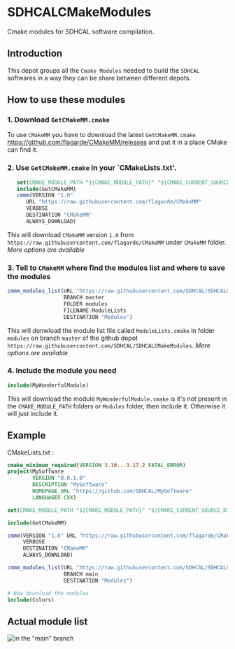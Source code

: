 # SDHCALCMakeModules 
Cmake modules for SDHCAL software compilation.

## Introduction 
This depot groups all the `Cmake Modules` needed to build the `SDHCAL` softwares in a way they can be share between different depots.

## How to use these modules

### 1. Download `GetCMakeMM.cmake`
To use `CMakeMM` you have to download the latest `GetCMakeMM.cmake` https://github.com/flagarde/CMakeMM/releases and put it in a place CMake can find it.
### 2. Use `GetCMakeMM.cmake` in your `CMakeLists.txt'.
 ```cmake
	set(CMAKE_MODULE_PATH "${CMAKE_MODULE_PATH}" "${CMAKE_CURRENT_SOURCE_DIR}/cmake")
	include(GetCMakeMM)
	cmmm(VERSION "1.0" 
       URL "https://raw.githubusercontent.com/flagarde/CMakeMM" 
       VERBOSE 
       DESTINATION "CMakeMM" 
       ALWAYS_DOWNLOAD)
 ```
 This will download `CMakeMM` version `1.0` from `https://raw.githubusercontent.com/flagarde/CMakeMM` under `CMakeMM` folder. *More options are available*
 ### 3. Tell to `CMakeMM` where find the modules list and where to save the modules
 ```cmake
 cmmm_modules_list(URL "https://raw.githubusercontent.com/SDHCAL/SDHCALCMakeModules" 
                   BRANCH master
                   FOLDER modules
                   FILENAME ModuleLists
                   DESTINATION "Modules")
 ```
 This will donwload the module list file called `ModuleLists.cmake` in folder `modules` on branch `master` of the github depot `https://raw.githubusercontent.com/SDHCAL/SDHCALCMakeModules`. 
 *More options are available*
 ### 4. Include the module you need
  ```cmake
  include(MyWonderfulModule)
  ```
  This will download the module `MyWonderfulModule.cmake` is it's not present in the `CMAKE_MODULE_PATH` folders or `Modules` folder, then include it. Otherwise it will just include it.
  
## Example
CMakeLists.txt :
```cmake
cmake_minimum_required(VERSION 3.10...3.17.2 FATAL_ERROR)
project(MySoftware 
        VERSION "0.0.1.0" 
        DESCRIPTION "MySoftware" 
        HOMEPAGE_URL "https://github.com/SDHCAL/MySoftware"
        LANGUAGES CXX)

set(CMAKE_MODULE_PATH "${CMAKE_MODULE_PATH}" "${CMAKE_CURRENT_SOURCE_DIR}/cmake")

include(GetCMakeMM)

cmmm(VERSION "1.0" URL "https://raw.githubusercontent.com/flagarde/CMakeMM" 
     VERBOSE 
     DESTINATION "CMakeMM" 
     ALWAYS_DOWNLOAD)

cmmm_modules_list(URL "https://raw.githubusercontent.com/SDHCAL/SDHCALCMakeModules" 
                  BRANCH main
                  DESTINATION "Modules")

# Now download the modules
include(Colors)
```
## Actual module list
![in the "main" branch](https://github.com/SDHCAL/SDHCALCMakeModules/tree/main/modules)
